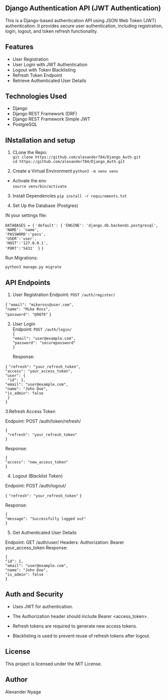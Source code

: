 ## Django Authentication API (JWT Authentication)

<p>This is a Django-based authentication API using JSON Web Token (JWT) authentication. It provides secure user authentication, including registration, login, logout, and token refresh functionality.</p>


## Features
* User Registration
* User Login with JWT Authentication
* Logout with Token Blacklisting
* Refresh Token Endpoint
* Retrieve Authenticated User Details

## Technologies Used
* Django
* Django REST Framework (DRF)
* Django REST Framework Simple JWT
* PostgreSQL

## INstallation and setup
1. CLone the Repo:<br/>
`git clone https://github.com/alexander784/Django_Auth.git` <br/>
`cd https://github.com/alexander784/Django_Auth.git`<br/>

2. Create a Virtual Environment
`python3 -m venv venv` <br/>
* Activate the env</br>
 `source venv/bin/activate`
3. Install Dependencies
`pip install -r requirements.txt`<br/>

4. Set Up the Database (Postgres)
 <p>IN your settings file:</p>

 `DATABASES = {`
    `'default': {`
        `'ENGINE': 'django.db.backends.postgresql',`</br>
        `'NAME': 'name',`</br>
        `'PASSWORD':'pass',`</br>
        `'USER':'user',`</br>
        `'HOST':'127.0.0.1',`</br>
        `'PORT':'5432'`
   ` }`
`}`
<p>Run Migrations:</p>

 `python3 manage.py migrate` </br>


 ## API Endpoints
1. User Registration
 Endpoint: `POST /auth/register/`

 `{`
  `"email": "mikeross@user.com",`</br>
  `"name": "Mike Ross",`</br>
  `"password": "@9876"`
`}`

2. User Login </br>
   Endpoint: `POST /auth/login/`</br>
   `{`</br>
     `"email": "user@example.com",`</br>
     `"password": "securepassword"`</br>
`}`</br>
   <p>Response:</p>

  `{`
  `"refresh": "your_refresh_token",`</br>
  `"access": "your_access_token",`</br>
     `"user": {`</br>
   ` "id": 1,`</br>
    `"email": "user@example.com",`</br>
    `"name": "John Doe",`</br>
    `"is_admin": false`</br>
 ` }`</br>
`}`</br>

3.Refresh Access Token</br>
<p>Endpoint: POST /auth/token/refresh/</p>

 `{`</br>
 ` "refresh": "your_refresh_token"`</br>
`}`</br>

<p>Response:</p>

`{`</br>
  `"access": "new_access_token"`</br>
`}`</br>

4. Logout (Blacklist Token) </br>
<p>Endpoint: POST /auth/logout/</p>

`{`
  `"refresh": "your_refresh_token"`
`}`

<p>Response:</p>

`{` </br>
  `"message": "Successfully logged out"` </br>
`}` </br>

5. Get Authenticated User Details
<p>Endpoint: GET /auth/user/
Headers: Authorization: Bearer your_access_token
Response:</p>

`{`</br>
  `"id": 1,`</br>
  `"email": "user@example.com",`</br>
  `"name": "John Doe",`</br>
  `"is_admin": false`</br>
`}`

## Auth and Security
* Uses JWT for authentication.

* The Authorization header should include Bearer <access_token>.

* Refresh tokens are required to generate new access tokens.

* Blacklisting is used to prevent reuse of refresh tokens after logout.


 ## License 
This project is licensed under the MIT License.

## Author
Alexander Nyaga



















 


